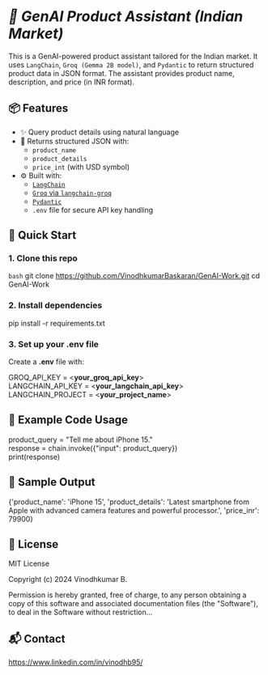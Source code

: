 # _**🧠 GenAI Product Assistant (Indian Market)**_

This is a GenAI-powered product assistant tailored for the Indian market. It uses `LangChain`, `Groq (Gemma 2B model)`, and `Pydantic` to return structured product data in JSON format. The assistant provides product name, description, and price (in INR format).



## **📦 Features**

- ✨ Query product details using natural language
- 🧾 Returns structured JSON with:
  - `product_name`
  - `product_details`
  - `price_int` (with USD symbol)
- ⚙️ Built with:
  - [`LangChain`](https://docs.langchain.com/)
  - [`Groq` via `langchain-groq`](https://pypi.org/project/langchain-groq/)
  - [`Pydantic`](https://docs.pydantic.dev/)
  - `.env` file for secure API key handling


## 🚀 Quick Start

### 1. Clone this repo

```bash```
git clone https://github.com/VinodhkumarBaskaran/GenAI-Work.git
cd GenAI-Work

### 2. Install dependencies

pip install -r requirements.txt

### 3. Set up your .env file

Create a **.env** file with:

GROQ_API_KEY = <**your_groq_api_key**>   
LANGCHAIN_API_KEY = <**your_langchain_api_key**>   
LANGCHAIN_PROJECT = <**your_project_name**>  



## 🧠 Example Code Usage
product_query = "Tell me about iPhone 15."  
response = chain.invoke({"input": product_query})  
print(response)

## 🔎 Sample Output
{'product_name': 'iPhone 15', 
'product_details': 'Latest smartphone from Apple with advanced camera features and powerful processor.', 
'price_inr': 79900}


## 📄 License

MIT License

Copyright (c) 2024 Vinodhkumar B.

Permission is hereby granted, free of charge, to any person obtaining a copy
of this software and associated documentation files (the "Software"), to deal
in the Software without restriction...


## 📬 Contact

https://www.linkedin.com/in/vinodhb95/

